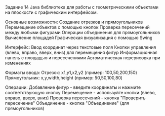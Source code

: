 Задание 14
Java библиотека для работы с геометрическими объектами на плоскости с графическим интерфейсом.

Основные возможности:
 Создание отрезков и прямоугольников
 Перемещение объектов с помощью кнопок
 Проверка пересечений между любыми фигурами
 Операции объединения для прямоугольников
 Вычисление площадей 
 Графическая визуализация с помощью Swing
 
Интерфейс:
 Ввод координат через текстовые поля
 Кнопки управления (влево, вправо, вверх, вниз) для перемещения фигур
 Информационная панель с площадью и пересечениями
 Автоматическая перерисовка при изменениях

Форматы ввода:
Отрезок: x1,y1,x2,y2 (пример: 100,50,200,150)
Прямоугольник: x,y,width,height (пример: 50,50,100,80)

Операции:
Добавление фигур - введите координаты и нажмите соответствующую кнопку
Перемещение - используйте кнопки (влево, вправо, вверх, вниз)
Проверка пересечений - кнопка "Проверить пересечение"
Объединение - кнопка "Объединение" (для прямоугольников)

